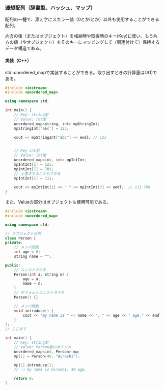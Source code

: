 ### 連想配列（辞書型、ハッシュ、マップ）
配列の一種で、添え字にスカラー値（0とかiとか）以外も使用することができる配列。

片方の値（またはオブジェクト）を格納時や取得時のキー(Key)に使い、もう片方の値（やオブジェクト）をそのキーにマッピングして（関連付けて）保持するデータ構造である。

#### 実装（C++）
std::unordered_mapで実装することができる。取り出すときの計算量はO(1)である。
```C++
#include <iostream>
#include <unordered_map>  

using namespace std;

int main() {
	// Key: string型
	// Value: int型
	unordered_map<string, int> mpStringInt;
	mpStringInt["abc"] = 123;
	
	cout << mpStringInt["abc"] << endl;	// 123


	// Key int型
	// Value: int型
	unordered_map<int, int> mpIntInt;
	mpIntInt[1] = 123;
	mpIntInt[7] = 789;
	// 上書きすることもできる
	mpIntInt[1] = 111;
	
	cout << mpIntInt[1] << " " << mpIntInt[7] << endl;	// 111 789
}
```

また、Valueの部分はオブジェクトも使用可能である。
```C++
#include <iostream>
#include <unordered_map>  

using namespace std;

// オブジェクトの例
class Person {
private:
	// メンバ変数
	int age = 0;
	string name = "";

public:
	// コンストラクタ
	Person(int a, string n) {
		age = a;
		name = n;
	}
	// デフォルトコンストラクタ
	Person() {}

	// メンバ関数
	void introduce() {
		cout << "my name is " << name << ", " << age << " age." << endl;
	}
};
// ここまで

int main() {
	// Key: string型
	// Value: Person型のポインタ
	unordered_map<int, Person> mp;
	mp[1] = Person(40, "Hiroshi");

	mp[1].introduce();
	// -> my name is Hiroshi, 40 age.

	return 0;	
}
```
